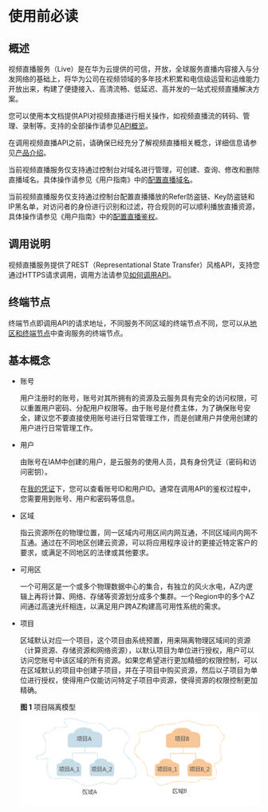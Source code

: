 # 使用前必读<a name="topic_overview100001"></a>

## 概述<a name="section3500175225415"></a>

视频直播服务（Live）是在华为云提供的可信，开放，全球服务直播内容接入与分发网络的基础上，将华为公司在视频领域的多年技术积累和电信级运营和运维能力开放出来，构建了便捷接入、高清流畅、低延迟、高并发的一站式视频直播解决方案。

您可以使用本文档提供API对视频直播进行相关操作，如视频直播流的转码、管理、录制等。支持的全部操作请参见[API概览](API概览.md)。

在调用视频直播API之前，请确保已经充分了解视频直播相关概念，详细信息请参见[产品介绍](https://support.huaweicloud.com/productdesc-live/live030001.html)。

当前视频直播服务仅支持通过控制台对域名进行管理，可创建、查询、修改和删除直播域名。具体操作请参见《用户指南》中的[配置直播域名](https://support.huaweicloud.com/usermanual-live/live010002.html)。

当前视频直播服务仅支持通过控制台配置直播播放的Refer防盗链、Key防盗链和IP黑名单，对访问者的身份进行识别和过滤，符合规则的可以顺利播放直播资源，具体操作请参见《用户指南》中的[配置直播鉴权](https://support.huaweicloud.com/usermanual-live/live01000300.html)。

## 调用说明<a name="section20105556595"></a>

视频直播服务提供了REST（Representational State Transfer）风格API，支持您通过HTTPS请求调用，调用方法请参见[如何调用API](如何调用API.md)。

## 终端节点<a name="section98151621305"></a>

终端节点即调用API的请求地址，不同服务不同区域的终端节点不同，您可以从[地区和终端节点](https://developer.huaweicloud.com/endpoint?Live)中查询服务的终端节点。

## 基本概念<a name="section142261510834"></a>

-   账号

    用户注册时的账号，账号对其所拥有的资源及云服务具有完全的访问权限，可以重置用户密码、分配用户权限等。由于账号是付费主体，为了确保账号安全，建议您不要直接使用账号进行日常管理工作，而是创建用户并使用创建的用户进行日常管理工作。

-   用户

    由账号在IAM中创建的用户，是云服务的使用人员，具有身份凭证（密码和访问密钥）。

    在[我的凭证](https://console.huaweicloud.com/iam/#/myCredential)下，您可以查看账号ID和用户ID。通常在调用API的鉴权过程中，您需要用到账号、用户和密码等信息。

-   区域

    指云资源所在的物理位置，同一区域内可用区间内网互通，不同区域间内网不互通。通过在不同地区创建云资源，可以将应用程序设计的更接近特定客户的要求，或满足不同地区的法律或其他要求。

-   可用区

    一个可用区是一个或多个物理数据中心的集合，有独立的风火水电，AZ内逻辑上再将计算、网络、存储等资源划分成多个集群。一个Region中的多个AZ间通过高速光纤相连，以满足用户跨AZ构建高可用性系统的需求。

-   项目

    区域默认对应一个项目，这个项目由系统预置，用来隔离物理区域间的资源（计算资源、存储资源和网络资源），以默认项目为单位进行授权，用户可以访问您账号中该区域的所有资源。如果您希望进行更加精细的权限控制，可以在区域默认的项目中创建子项目，并在子项目中购买资源，然后以子项目为单位进行授权，使得用户仅能访问特定子项目中资源，使得资源的权限控制更加精确。

    **图 1**  项目隔离模型<a name="zh-cn_topic_0169294976_fig1189614168311"></a>  
    ![](figures/项目隔离模型.gif "项目隔离模型")


